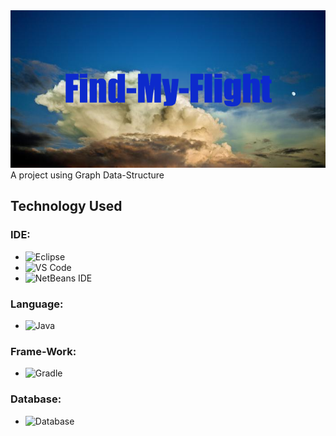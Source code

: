 <img src="./Image/Find-My-Flight.png" alt="Banner" />
A project using Graph Data-Structure

## Technology Used
### IDE:
- ![Eclipse](https://img.shields.io/badge/Eclipse-2C2255?style=for-the-badge&logo=eclipse&logoColor=white)
- ![VS Code](https://img.shields.io/badge/Visual_Studio_Code-0078D4?style=for-the-badge&logo=visual%20studio%20code&logoColor=white)
- ![NetBeans IDE](https://img.shields.io/badge/NetBeansIDE-1B6AC6.svg?style=for-the-badge&logo=apache-netbeans-ide&logoColor=white)

### Language:
- ![Java](https://img.shields.io/badge/Java-ED8B00?style=for-the-badge&logo=java&logoColor=white)

### Frame-Work:
- ![Gradle](https://img.shields.io/badge/gradle-02303A?style=for-the-badge&logo=gradle&logoColor=white)


### Database:
- ![Database](https://img.shields.io/badge/MySQL-00000F?style=for-the-badge&logo=mysql&logoColor=white)
